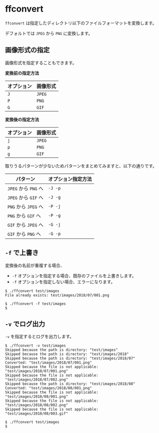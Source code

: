 # ffconvert

`ffconvert` は指定したディレクトリ以下のファイルフォーマットを変換します。

デフォルトでは `JPEG` から `PNG` に変換します。

## 画像形式の指定

画像形式を指定することもできます。

**変換前の指定方法**

| オプション | 画像形式 |
| ---        | ---      |
| `J`        | `JPEG`   |
| `P`        | `PNG`    |
| `G`        | `GIF`    |

**変換後の指定方法**

| オプション | 画像形式 |
| ---        | ---      |
| `j`        | `JPEG`   |
| `p`        | `PNG`    |
| `g`        | `GIF`    |

取りうるパターンが少ないためパターンをまとめてみますと、以下の通りです。

| パターン             | オプション指定方法 |
| ---                  | ---                |
| `JPEG` から `PNG` へ | `-J -p`            |
| `JPEG` から `GIF` へ | `-J -g`            |
| `PNG` から `JPEG` へ | `-P -j`            |
| `PNG` から `GIF` へ  | `-P -g`            |
| `GIF` から `JPEG` へ | `-G -j`            |
| `GIF` から `PNG` へ  | `-G -p`            |

## `-f` で上書き

変換後の名前が重複する場合、

- `-f` オプションを指定する場合、既存のファイルを上書きします。
- `-f` オプションを指定しない場合、エラーになります。

```shell
$ ./ffconvert test/images
File already exists: test/images/2018/07/001.png

$ ./ffconvert -f test/images
$
```

## `-v` でログ出力

`-v` を指定するとログを出力します。

```shell
$ ./ffconvert -v test/images
Skipped because the path is directory: "test/images"
Skipped because the path is directory: "test/images/2018"
Skipped because the path is directory: "test/images/2018/07"
Converted: "test/images/2018/07/001.png"
Skipped because the file is not applicable: "test/images/2018/07/001.png"
Skipped because the file is not applicable: "test/images/2018/07/002.png"
Skipped because the path is directory: "test/images/2018/08"
Converted: "test/images/2018/08/001.png"
Skipped because the file is not applicable: "test/images/2018/08/001.png"
Skipped because the file is not applicable: "test/images/2018/08/002.png"
Skipped because the file is not applicable: "test/images/2018/08/003.gif"

$ ./ffconvert test/images
$
```
